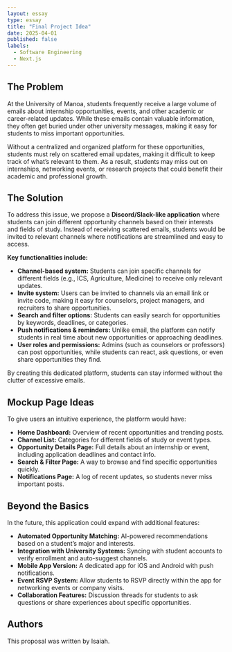```yaml
---
layout: essay
type: essay
title: "Final Project Idea"
date: 2025-04-01
published: false
labels:
  - Software Engineering
  - Next.js
---
```


## The Problem

At the University of Manoa, students frequently receive a large volume of emails about internship opportunities, events, and other academic or career-related updates. While these emails contain valuable information, they often get buried under other university messages, making it easy for students to miss important opportunities. 

Without a centralized and organized platform for these opportunities, students must rely on scattered email updates, making it difficult to keep track of what’s relevant to them. As a result, students may miss out on internships, networking events, or research projects that could benefit their academic and professional growth.

## The Solution

To address this issue, we propose a **Discord/Slack-like application** where students can join different opportunity channels based on their interests and fields of study. Instead of receiving scattered emails, students would be invited to relevant channels where notifications are streamlined and easy to access.

**Key functionalities include:**
- **Channel-based system:** Students can join specific channels for different fields (e.g., ICS, Agriculture, Medicine) to receive only relevant updates.
- **Invite system:** Users can be invited to channels via an email link or invite code, making it easy for counselors, project managers, and recruiters to share opportunities.
- **Search and filter options:** Students can easily search for opportunities by keywords, deadlines, or categories.
- **Push notifications & reminders:** Unlike email, the platform can notify students in real time about new opportunities or approaching deadlines.
- **User roles and permissions:** Admins (such as counselors or professors) can post opportunities, while students can react, ask questions, or even share opportunities they find.

By creating this dedicated platform, students can stay informed without the clutter of excessive emails. 

## Mockup Page Ideas

To give users an intuitive experience, the platform would have:  
- **Home Dashboard:** Overview of recent opportunities and trending posts.  
- **Channel List:** Categories for different fields of study or event types.  
- **Opportunity Details Page:** Full details about an internship or event, including application deadlines and contact info.  
- **Search & Filter Page:** A way to browse and find specific opportunities quickly.  
- **Notifications Page:** A log of recent updates, so students never miss important posts.  

## Beyond the Basics

In the future, this application could expand with additional features:  
- **Automated Opportunity Matching:** AI-powered recommendations based on a student’s major and interests.  
- **Integration with University Systems:** Syncing with student accounts to verify enrollment and auto-suggest channels.  
- **Mobile App Version:** A dedicated app for iOS and Android with push notifications.  
- **Event RSVP System:** Allow students to RSVP directly within the app for networking events or company visits.  
- **Collaboration Features:** Discussion threads for students to ask questions or share experiences about specific opportunities.  

## Authors

This proposal was written by Isaiah.

